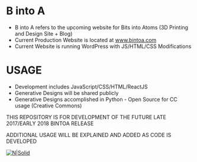 # B into A

* B into A refers to the upcoming website for Bits into Atoms (3D Printing and Design Site + Blog)
* Current Production Website is located at www.bintoa.com
* Current Website is running WordPress with JS/HTML/CSS Modifications

# USAGE
  - Development includes JavaScript/CSS/HTML/ReactJS 
  - Generative Designs will be shared publicly
  - Generative Designs accomplished in Python - Open Source for CC usage (Creative Commons)
 
THIS REPOSITORY IS FOR DEVELOPMENT OF THE FUTURE LATE 2017/EARLY 2018 BINTOA RELEASE

ADDITIONAL USAGE WILL BE EXPLAINED AND ADDED AS CODE IS DEVELOPED

[![N|Solid](https://cldup.com/dTxpPi9lDf.thumb.png)](https://nodesource.com/products/nsolid)

